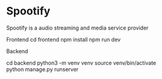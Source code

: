 # Spootify
Spootify is a  audio streaming and media service provider 

Frontend
cd frontend
npm install 
npm run dev 

Backend

cd backend
python3 -m venv venv
source venv/bin/activate  
python manage.py runserver
